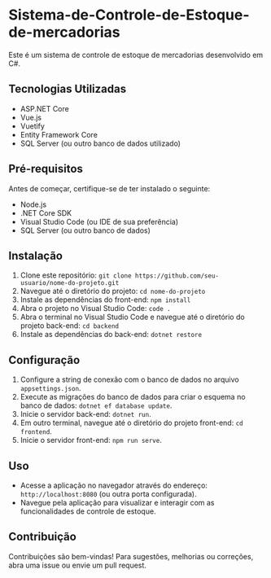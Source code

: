 # Sistema-de-Controle-de-Estoque-de-mercadorias

Este é um sistema de controle de estoque de mercadorias desenvolvido em C#.

## Tecnologias Utilizadas

- ASP.NET Core
- Vue.js
- Vuetify
- Entity Framework Core
- SQL Server (ou outro banco de dados utilizado)

## Pré-requisitos

Antes de começar, certifique-se de ter instalado o seguinte:

- Node.js
- .NET Core SDK
- Visual Studio Code (ou IDE de sua preferência)
- SQL Server (ou outro banco de dados)

## Instalação

1. Clone este repositório: `git clone https://github.com/seu-usuario/nome-do-projeto.git`
2. Navegue até o diretório do projeto: `cd nome-do-projeto`
3. Instale as dependências do front-end: `npm install`
4. Abra o projeto no Visual Studio Code: `code .`
5. Abra o terminal no Visual Studio Code e navegue até o diretório do projeto back-end: `cd backend`
6. Instale as dependências do back-end: `dotnet restore`

## Configuração

1. Configure a string de conexão com o banco de dados no arquivo `appsettings.json`.
2. Execute as migrações do banco de dados para criar o esquema no banco de dados: `dotnet ef database update`.
3. Inicie o servidor back-end: `dotnet run`.
4. Em outro terminal, navegue até o diretório do projeto front-end: `cd frontend`.
5. Inicie o servidor front-end: `npm run serve`.

## Uso

- Acesse a aplicação no navegador através do endereço: `http://localhost:8080` (ou outra porta configurada).
- Navegue pela aplicação para visualizar e interagir com as funcionalidades de controle de estoque.

## Contribuição

Contribuições são bem-vindas! Para sugestões, melhorias ou correções, abra uma issue ou envie um pull request.


